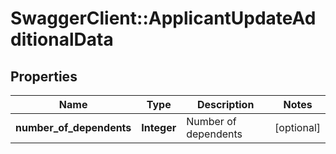 # SwaggerClient::ApplicantUpdateAdditionalData

## Properties
Name | Type | Description | Notes
------------ | ------------- | ------------- | -------------
**number_of_dependents** | **Integer** | Number of dependents | [optional] 

